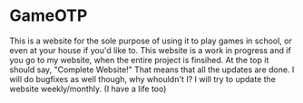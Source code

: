 # GameOTP
This is a website for the sole purpose of using it to play games in school, or even at your house if you'd like to. This website is a work in progress and if you go to my website, when the entire project is finsihed. At the top it should say, "Complete Website!" That means that all the updates are done. I will do bugfixes as well though, why whouldn't I? I will try to update the website weekly/monthly. (I have a life too)
